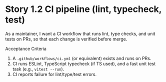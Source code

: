 # Story 1.2 CI pipeline (lint, typecheck, test)

As a maintainer,
I want a CI workflow that runs lint, type checks, and unit tests on PRs,
so that each change is verified before merge.

Acceptance Criteria
1. A `.github/workflows/ci.yml` (or equivalent) exists and runs on PRs.
2. CI runs ESLint, TypeScript typecheck (if TS used), and a fast unit test task (e.g., `vitest --run`).
3. CI reports failure for lint/type/test errors.
